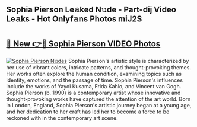 ## Sophia Pierson Le𝚊ked N𝚞de - Part-dij Video Le𝚊ks - Hot Onlyf𝚊ns Photos miJ2S

# <h2><a href="http://ac34154.deff.icu/?id=Sophia+Pierson">🔗 New 👉🔴 Sophia Pierson VIDEO Photos</a></h2>

[![Sophia Pierson N𝚞des](https://i.imgur.com/rIISA9y.gif)](http://ac34154.deff.icu/?id=Sophia+Pierson)
Sophia Pierson's artistic style is characterized by her use of vibrant colors, intricate patterns, and thought-provoking themes. Her works often explore the human condition, examining topics such as identity, emotions, and the passage of time. Sophia Pierson's influences include the works of Yayoi Kusama, Frida Kahlo, and Vincent van Gogh. Sophia Pierson (b. 1990) is a contemporary artist whose innovative and thought-provoking works have captured the attention of the art world. Born in London, England, Sophia Pierson's artistic journey began at a young age, and her dedication to her craft has led her to become a force to be reckoned with in the contemporary art scene.
